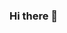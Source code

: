 ### Hi there 👋
<!-- replace x.x.x with actual version -->
<script src="https://unpkg.com/@codersrank/summary@0.9.11/codersrank-summary.min.js"></script>
<codersrank-summary username="AshCatchEmAll"></codersrank-summary>
<!--
**AshCatchEmAll/AshCatchEmAll** is a ✨ _special_ ✨ repository because its `README.md` (this file) appears on your GitHub profile.

Here are some ideas to get you started:

- 🔭 I’m currently working on ...
- 🌱 I’m currently learning ...
- 👯 I’m looking to collaborate on ...
- 🤔 I’m looking for help with ...
- 💬 Ask me about ...
- 📫 How to reach me: ...
- 😄 Pronouns: ...
- ⚡ Fun fact: ...
-->

